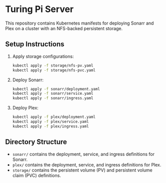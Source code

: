 # Turing Pi Server

This repository contains Kubernetes manifests for deploying Sonarr and Plex on a cluster with an NFS-backed persistent storage.

## Setup Instructions

1. Apply storage configurations:
    ```sh
    kubectl apply -f storage/nfs-pv.yaml
    kubectl apply -f storage/nfs-pvc.yaml
    ```

2. Deploy Sonarr:
    ```sh
    kubectl apply -f sonarr/deployment.yaml
    kubectl apply -f sonarr/service.yaml
    kubectl apply -f sonarr/ingress.yaml
    ```

3. Deploy Plex:
    ```sh
    kubectl apply -f plex/deployment.yaml
    kubectl apply -f plex/service.yaml
    kubectl apply -f plex/ingress.yaml
    ```

## Directory Structure

- `sonarr/` contains the deployment, service, and ingress definitions for Sonarr.
- `plex/` contains the deployment, service, and ingress definitions for Plex.
- `storage/` contains the persistent volume (PV) and persistent volume claim (PVC) definitions.
